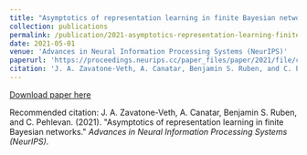 ```yaml
---
title: "Asymptotics of representation learning in finite Bayesian networks"
collection: publications
permalink: /publication/2021-asymptotics-representation-learning-finite-bayesian
date: 2021-05-01
venue: 'Advances in Neural Information Processing Systems (NeurIPS)'
paperurl: 'https://proceedings.neurips.cc/paper_files/paper/2021/file/cf9dc5e4e194fc21f397b4cac9cc3ae9-Paper.pdf'
citation: 'J. A. Zavatone-Veth, A. Canatar, Benjamin S. Ruben, and C. Pehlevan. (2021). &quot;Asymptotics of representation learning in finite Bayesian networks.&quot; <i>Advances in Neural Information Processing Systems (NeurIPS)</i>.'
---
```


[Download paper here](https://proceedings.neurips.cc/paper_files/paper/2021/file/cf9dc5e4e194fc21f397b4cac9cc3ae9-Paper.pdf)

Recommended citation: J. A. Zavatone-Veth, A. Canatar, Benjamin S. Ruben, and C. Pehlevan. (2021). "Asymptotics of representation learning in finite Bayesian networks." <i>Advances in Neural Information Processing Systems (NeurIPS)</i>.
